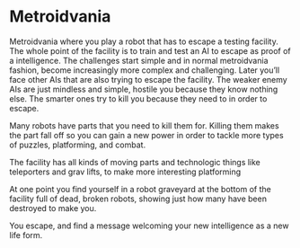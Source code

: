 # Metroidvania

Metroidvania where you play a robot that has to escape a testing facility. The whole point of the facility is to train and test an AI to escape as proof of a intelligence. The challenges start simple and in normal metroidvania fashion, become increasingly more complex and challenging. Later you’ll face other AIs that are also trying to escape the facility. The weaker enemy AIs are just mindless and simple, hostile you because they know nothing else. The smarter ones try to kill you because they need to in order to escape.

Many robots have parts that you need to kill them for. Killing them makes the part fall off so you can gain a new power in order to tackle more types of puzzles, platforming, and combat. 

The facility has all kinds of moving parts and technologic things like teleporters and grav lifts, to make more interesting platforming

At one point you find yourself in a robot graveyard at the bottom of the facility full of dead, broken robots, showing just how many have been destroyed to make you.

You escape, and find a message welcoming your new intelligence as a new life form.
